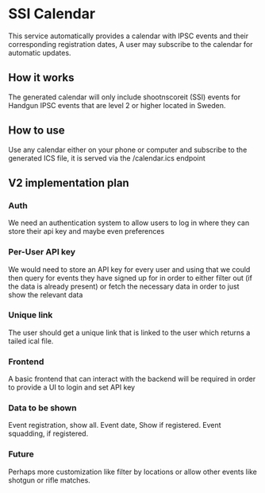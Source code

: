 # SSI Calendar
This service automatically provides a calendar with IPSC events and their corresponding registration dates, A user may subscribe to the calendar for automatic updates.

## How it works
The generated calendar will only include shootnscoreit (SSI) events for Handgun IPSC events that are level 2 or higher located in Sweden.

## How to use
Use any calendar either on your phone or computer and subscribe to the generated ICS file, it is served via the /calendar.ics endpoint

## V2 implementation plan
### Auth
We need an authentication system to allow users to log in where they can store their api key and maybe even preferences

### Per-User API key
We would need to store an API key for every user and using that we could then query for events they have signed up for in order to either filter out (if the data is already present) or fetch the necessary data in order to just show the relevant data

### Unique link
The user should get a unique link that is linked to the user which returns a tailed ical file.

### Frontend
A basic frontend that can interact with the backend will be required in order to provide a UI to login and set API key

### Data to be shown
Event registration, show all.
Event date, Show if registered.
Event squadding, if registered.

### Future
Perhaps more customization like filter by locations or allow other events like shotgun or rifle matches.

